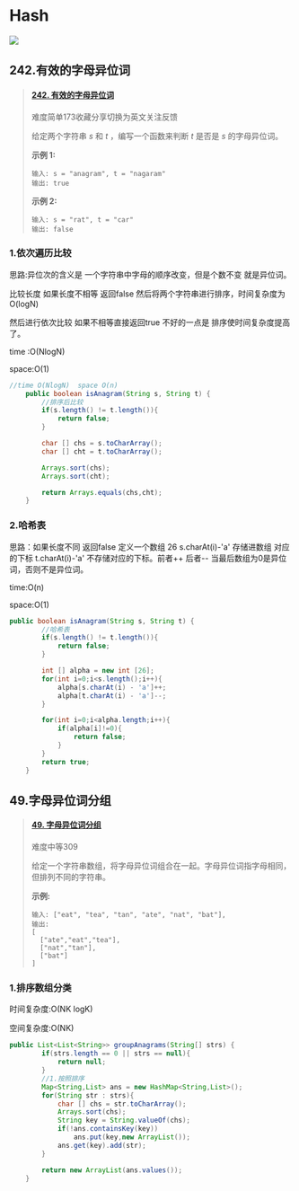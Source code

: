 # Hash

![](e://pic/7430894_1569830476289_917532E4CCA96E15E5ABCCCBCA30C9F8.png)

## 242.有效的字母异位词

> #### [242. 有效的字母异位词](https://leetcode-cn.com/problems/valid-anagram/)
>
> 难度简单173收藏分享切换为英文关注反馈
>
> 给定两个字符串 *s* 和 *t* ，编写一个函数来判断 *t* 是否是 *s* 的字母异位词。
>
> **示例 1:**
>
> ```
> 输入: s = "anagram", t = "nagaram"
> 输出: true
>
> ```
>
> **示例 2:**
>
> ```
> 输入: s = "rat", t = "car"
> 输出: false
> ```

### 1.依次遍历比较

思路:异位次的含义是 一个字符串中字母的顺序改变，但是个数不变 就是异位词。

比较长度 如果长度不相等 返回false 然后将两个字符串进行排序，时间复杂度为O(logN) 

然后进行依次比较 如果不相等直接返回true  不好的一点是 排序使时间复杂度提高了。

time :O(NlogN)

space:O(1)

```java
//time O(NlogN)  space O(n)
    public boolean isAnagram(String s, String t) {
        //排序后比较
        if(s.length() != t.length()){
            return false;
        }

        char [] chs = s.toCharArray();
        char [] cht = t.toCharArray();

        Arrays.sort(chs);
        Arrays.sort(cht);

        return Arrays.equals(chs,cht);
    }
```

### 2.哈希表

思路：如果长度不同 返回false 定义一个数组 26  s.charAt(i)-'a' 存储进数组  对应的下标  t.charAt(i)-'a'  不存储对应的下标。前者++  后者-- 当最后数组为0是异位词，否则不是异位词。

time:O(n)

space:O(1)

```java
public boolean isAnagram(String s, String t) {
        //哈希表
        if(s.length() != t.length()){
            return false;
        }

        int [] alpha = new int [26];
        for(int i=0;i<s.length();i++){
            alpha[s.charAt(i) - 'a']++;
            alpha[t.charAt(i) - 'a']--;
        }

        for(int i=0;i<alpha.length;i++){
            if(alpha[i]!=0){
                return false;
            }
        }
        return true;
    }
```

## 49.字母异位词分组

> #### [49. 字母异位词分组](https://leetcode-cn.com/problems/group-anagrams/)
>
> 难度中等309
>
> 给定一个字符串数组，将字母异位词组合在一起。字母异位词指字母相同，但排列不同的字符串。
>
> **示例:**
>
> ```
> 输入: ["eat", "tea", "tan", "ate", "nat", "bat"],
> 输出:
> [
>   ["ate","eat","tea"],
>   ["nat","tan"],
>   ["bat"]
> ]
> ```



### 1.排序数组分类

时间复杂度:O(NK logK)

空间复杂度:O(NK)

```java
public List<List<String>> groupAnagrams(String[] strs) {
        if(strs.length == 0 || strs == null){
            return null;
        }
        //1.按照排序
        Map<String,List> ans = new HashMap<String,List>();
        for(String str : strs){
            char [] chs = str.toCharArray();
            Arrays.sort(chs);
            String key = String.valueOf(chs);
            if(!ans.containsKey(key))
                ans.put(key,new ArrayList());
            ans.get(key).add(str);
        }

        return new ArrayList(ans.values());
    }
```

### 
